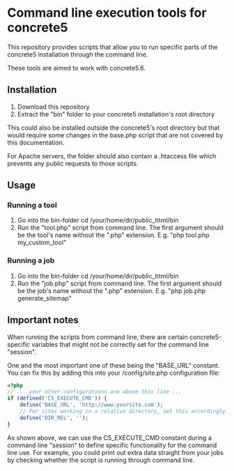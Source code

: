 # Command line execution tools for concrete5 #

This repository provides scripts that allow you to run specific parts of the concrete5 installation through the command line.

These tools are aimed to work with concrete5.6.


## Installation ##

1. Download this repository
2. Extract the "bin" folder to your concrete5 installation's root directory

This could also be installed outside the concrete5's root directory but that would require some changes in the base.php script that are not covered by this documentation.

For Apache servers, the folder should also contain a .htaccess file which prevents any public requests to those scripts.


## Usage ##

### Running a tool ###

1. Go into the bin-folder cd /your/home/dir/public_html/bin
2. Run the "tool.php" script from command line. The first argument should be the tool's name without the ".php" extension. E.g. "php tool.php my_custom_tool"


### Running a job ###

1. Go into the bin-folder cd /your/home/dir/public_html/bin
2. Run the "job.php" script from command line. The first argument should be the job's name without the ".php" extension. E.g. "php job.php generate_sitemap"


## Important notes ##

When running the scripts from command line, there are certain concrete5-specific variables that might not be correctly set for the command line "session".

One and the most important one of these being the "BASE_URL" constant. You can fix this by adding this into your /config/site.php configuration file:

```php
<?php
// ... your other configurations are above this line ...
if (defined('C5_EXECUTE_CMD')) {
	define('BASE_URL', 'http://www.yoursite.com');
	// For sites working in a relative directory, set this accordingly:
	define('DIR_REL', '');
}
```

As shown above, we can use the C5_EXECUTE_CMD constant during a command line "session" to define specific functionality for the command line use. For example, you could print out extra data straight from your jobs by checking whether the script is running through command line.
